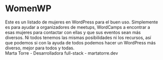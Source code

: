 # WomenWP
Este es un listado de mujeres en WordPress para el buen uso. Simplemente es para ayudar a organizadores de meetups, WordCamps a encontrar a esas mujeres para contactar con ellas y que sus eventos sean más diversos. Ni todos tenemos las mismas posibilidades ni los recursos, así que podemos si con la ayuda de todos podemos hacer un WordPress más diverso, mejor para todos y todas.</br>
Marta Torre - Desarrolladora full-stack - martatorre.dev
